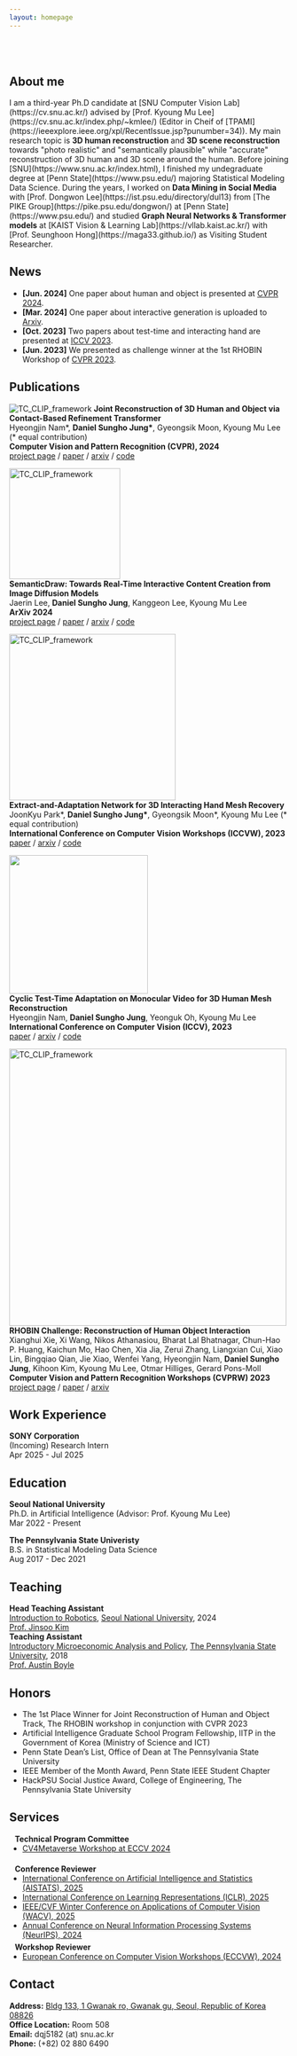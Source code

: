 ```yaml
---
layout: homepage
---
```


<h1 id="about-me"></h1>

<h2 style="margin: 80px 0px 10px;"></h2>

<h2>About me</h2>
I am a third-year Ph.D candidate at [SNU Computer Vision Lab](https://cv.snu.ac.kr/) advised by [Prof. Kyoung Mu Lee](https://cv.snu.ac.kr/index.php/~kmlee/) (Editor in Cheif of [TPAMI](https://ieeexplore.ieee.org/xpl/RecentIssue.jsp?punumber=34)). My main research topic is <strong>3D human reconstruction</strong> and <strong>3D scene reconstruction</strong> towards "photo realistic" and "semantically plausible" while "accurate" reconstruction of 3D human and 3D scene around the human. Before joining [SNU](https://www.snu.ac.kr/index.html), I finished my undegraduate degree at [Penn State](https://www.psu.edu/) majoring  Statistical Modeling Data Science. During the years, I worked on <strong>Data Mining in Social Media</strong> with [Prof. Dongwon Lee](https://ist.psu.edu/directory/dul13) from [The PIKE Group](https://pike.psu.edu/dongwon/) at [Penn State](https://www.psu.edu/) and studied <strong>Graph Neural Networks & Transformer models</strong> at [KAIST Vision & Learning Lab](https://vllab.kaist.ac.kr/) with [Prof. Seunghoon Hong](https://maga33.github.io/) as Visiting Student Researcher.


<h2>News</h2>

<ul>
<li><strong>[Jun. 2024]</strong> One paper about human and object is presented at <a href="https://cvpr.thecvf.com/Conferences/2024">CVPR 2024</a>.</li>
<li><strong>[Mar. 2024]</strong> One paper about interactive generation is uploaded to <a href="https://arxiv.org/">Arxiv</a>.</li>
<li><strong>[Oct. 2023]</strong> Two papers about test-time and interacting hand are presented at <a href="https://iccv2023.thecvf.com/">ICCV 2023</a>.</li>
<li><strong>[Jun. 2023]</strong> We presented as challenge winner at the 1st RHOBIN Workshop of <a href="https://cvpr.thecvf.com/Conferences/2023">CVPR 2023</a>.
</li>
</ul>






<h2>Publications</h2>
<p>
<img src="https://dqj5182.github.io/assets/img/contho_teaser.gif" alt="TC_CLIP_framework">
<strong>Joint Reconstruction of 3D Human and Object via Contact-Based Refinement Transformer</strong>
<br>
Hyeongjin Nam*, <strong>Daniel Sungho Jung*</strong>, Gyeongsik Moon, Kyoung Mu Lee (* equal contribution)
<br>
<strong>Computer Vision and Pattern Recognition (CVPR), 2024  </strong>
<br>
<a href="https://contho-release.github.io/">project page</a> / <a href="https://openaccess.thecvf.com/content/CVPR2024/papers/Nam_Joint_Reconstruction_of_3D_Human_and_Object_via_Contact-Based_Refinement_CVPR_2024_paper.pdf">paper</a> / <a href="https://arxiv.org/abs/2404.04819">arxiv</a> / <a href="https://github.com/dqj5182/CONTHO_RELEASE">code</a>
</p>

<p>
<img src="https://dqj5182.github.io/assets/img/semantic_draw_teaser.gif" alt="TC_CLIP_framework" style="width: 200px; height: auto; display: block; margin: 0;">
<strong>SemanticDraw: Towards Real-Time Interactive Content Creation from Image Diffusion Models</strong>
<br>
Jaerin Lee, <strong>Daniel Sungho Jung</strong>, Kanggeon Lee, Kyoung Mu Lee
<br>
<strong>ArXiv 2024</strong>
<br>
<a href="https://jaerinlee.com/research/semantic-draw">project page</a> / <a href="https://arxiv.org/pdf/2403.09055">paper</a> / <a href="https://arxiv.org/abs/2403.09055">arxiv</a> / <a href="https://github.com/ironjr/semantic-draw">code</a>
</p>

<p>
<img src="https://dqj5182.github.io/assets/img/eanet_teaser.png" alt="TC_CLIP_framework" style="width: 300px; height: auto; display: block; margin: 0;">
<strong>Extract-and-Adaptation Network for 3D Interacting Hand Mesh Recovery</strong>
<br>
JoonKyu Park*, <strong>Daniel Sungho Jung*</strong>, Gyeongsik Moon*, Kyoung Mu Lee (* equal contribution)
<br>
<strong>International Conference on Computer Vision Workshops (ICCVW), 2023</strong>
<br>
<a href="https://openaccess.thecvf.com/content/ICCV2023W/CV4Metaverse/papers/Park_Extract-and-Adaptation_Network_for_3D_Interacting_Hand_Mesh_Recovery_ICCVW_2023_paper.pdf">paper</a> / <a href="https://arxiv.org/abs/2309.01943">arxiv</a> / <a href="https://github.com/jkpark0825/EANet">code</a>
</p>

<p>
<img src="https://dqj5182.github.io/assets/img/cycleadapt_teaser.webp" style="width: 250px; height: auto; display: block; margin: 0;">
<strong>Cyclic Test-Time Adaptation on Monocular Video for 3D Human Mesh Reconstruction</strong>
<br>
Hyeongjin Nam, <strong>Daniel Sungho Jung</strong>, Yeonguk Oh, Kyoung Mu Lee
<br>
<strong>International Conference on Computer Vision (ICCV), 2023</strong>
<br>
<a href="https://openaccess.thecvf.com/content/ICCV2023/papers/Nam_Cyclic_Test-Time_Adaptation_on_Monocular_Video_for_3D_Human_Mesh_ICCV_2023_paper.pdf">paper</a> / <a href="https://arxiv.org/abs/2308.06554">arxiv</a> / <a href="https://github.com/hygenie1228/CycleAdapt_RELEASE">code</a>
</p>

<p>
<img src="https://dqj5182.github.io/assets/img/rhobin_challenge_pipeline.png" alt="TC_CLIP_framework" style="width: 500px; height: auto; display: block; margin: 0;">
<strong>RHOBIN Challenge: Reconstruction of Human Object Interaction</strong>
<br>
Xianghui Xie, Xi Wang, Nikos Athanasiou, Bharat Lal Bhatnagar, Chun-Hao P. Huang, Kaichun Mo, Hao Chen, Xia Jia, Zerui Zhang, Liangxian Cui, Xiao Lin, Bingqiao Qian, Jie Xiao, Wenfei Yang, Hyeongjin Nam, <strong>Daniel Sungho Jung</strong>, Kihoon Kim, Kyoung Mu Lee, Otmar Hilliges, Gerard Pons-Moll
<br>
<strong>Computer Vision and Pattern Recognition Workshops (CVPRW) 2023</strong>
<br>
<a href="https://rhobin-challenge.github.io/cvpr23/index.html">project page</a> / <a href="https://arxiv.org/pdf/2401.04143">paper</a> / <a href="https://arxiv.org/abs/2401.04143">arxiv</a>
</p>




<h2>Work Experience</h2>
<p>
  <strong>SONY Corporation</strong>
  <br>
  (Incoming) Research Intern
  <br>
  Apr 2025 - Jul 2025
</p>



<h2>Education</h2>
<p>
  <strong>Seoul National University</strong>
  <br>
  Ph.D. in Artificial Intelligence (Advisor: Prof. Kyoung Mu Lee)
  <br>
  Mar 2022 - Present
</p>

<p>
  <strong>The Pennsylvania State Univeristy</strong>
  <br>
  B.S. in Statistical Modeling Data Science
  <br>
  Aug 2017 - Dec 2021
</p>




<h2>Teaching</h2>

<p>
<strong>Head Teaching Assistant</strong>
<br>
<a href="https://sites.google.com/snu.ac.kr/jkim/home?authuser=0">Introduction to Robotics</a>, <a href="https://www.snu.ac.kr/index.html">Seoul National University</a>, 2024
<br>
<a href="https://ece.snu.ac.kr/en/research-faculty/faculty/fulltime?md=view&profid=p896">Prof. Jinsoo Kim</a>
<br>
<strong>Teaching Assistant</strong>
<br>
<a href="https://bulletins.psu.edu/university-course-descriptions/undergraduate/econ/">Introductory Microeconomic Analysis and Policy</a>, <a href="https://www.psu.edu/">The Pennsylvania State University</a>, 2018
<br>
<a href="https://econ.la.psu.edu/people/alb43/">Prof. Austin Boyle</a> 
</p>



<h2>Honors</h2>

<ul style="margin:0 0 5px;">
  <li>The 1st Place Winner for Joint Reconstruction of Human and Object Track, The RHOBIN
workshop in conjunction with CVPR 2023</li>
  <li>Artificial Intelligence Graduate School Program Fellowship, IITP in the Government of
Korea (Ministry of Science and ICT)</li> 
  <li>Penn State Dean’s List, Office of Dean at The Pennsylvania State University</li>
  <li>IEEE Member of the Month Award, Penn State IEEE Student Chapter</li>
  <li>HackPSU Social Justice Award, College of Engineering, The Pennsylvania State University</li>
</ul>



<h2>Services</h2>

<h4 style="margin:0 10px 0;">Technical Program Committee</h4>

<ul style="margin:0 0 20px;">
  <li><a href="https://sites.google.com/view/cv4metaverse-2024/"><autocolor>CV4Metaverse Workshop at ECCV 2024</autocolor></a></li>
</ul>

<h4 style="margin:0 10px 0;">Conference Reviewer</h4>

<ul style="margin:0 0 5px;">
  <li><a href="https://aistats.org/aistats2025//"><autocolor>International Conference on Artificial Intelligence and Statistics (AISTATS), 2025</autocolor></a></li>
  <li><a href="https://iclr.cc/Conferences/2025"><autocolor>International Conference on Learning Representations (ICLR), 2025</autocolor></a></li>
  <li><a href="https://wacv2025.thecvf.com/"><autocolor>IEEE/CVF Winter Conference on Applications of Computer Vision (WACV), 2025</autocolor></a></li>
  <li><a href="https://neurips.cc/Conferences/2024"><autocolor>Annual Conference on Neural Information Processing Systems (NeurIPS), 2024</autocolor></a></li>
</ul>

<h4 style="margin:0 10px 0;">Workshop Reviewer</h4>

<ul style="margin:0 0 20px;">
  <li><a href="https://eccv.ecva.net/Conferences/2024"><autocolor>European Conference on Computer Vision Workshops (ECCVW), 2024</autocolor></a></li>
</ul>





## Contact

<p><strong>Address:</strong> <a href="https://maps.app.goo.gl/hEUrRmFreoEqqqw3A">Bldg 133, 1 Gwanak ro, Gwanak gu, Seoul, Republic of Korea 08826</a>
<br />
<strong>Office Location:</strong> Room 508 
<br />
<strong>Email:</strong> <email>dqj5182 (at) snu.ac.kr</email>
<br />
<strong>Phone:</strong> (+82) 02 880 6490</p>
